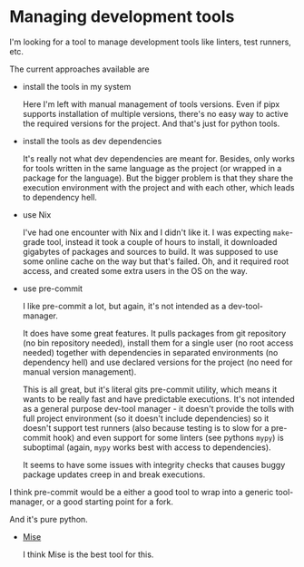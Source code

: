 # Managing development tools

I'm looking for a tool to manage development tools like linters, test runners, etc.

The current approaches available are
- install the tools in my system

    Here I'm left with manual management of tools versions. Even if pipx supports installation of multiple versions, there's no easy way to active the required versions for the project. And that's just for python tools.
    
- install the tools as dev dependencies
    
    It's really not what dev dependencies are meant for. Besides, only works for tools written in the same language as the project (or wrapped in a package for the language). But the bigger problem is that they share the execution environment with the project and with each other, which leads to dependency hell.

- use Nix

    I've had one encounter with Nix and I didn't like it. I was expecting `make`-grade tool, instead it took a couple of hours to install, it downloaded gigabytes of packages and sources to build. It was supposed to use some online cache on the way but that's failed. Oh, and it required root access, and created some extra users in the OS on the way.

- use pre-commit

    I like pre-commit a lot, but again, it's not intended as a dev-tool-manager.

    It does have some great features.
    It pulls packages from git repository (no bin repository needed), install them for a single user (no root access needed) together with dependencies in separated environments (no dependency hell) and use declared versions for the project (no need for manual version management).

    This is all great, but it's literal gits pre-commit utility, which means it wants to be really fast and have predictable executions. It's not intended as a general purpose dev-tool manager - it doesn't provide the tolls with full project environment (so it doesn't include dependencies) so it doesn't support test runners (also because testing is to slow for a pre-commit hook) and even support for some linters (see pythons `mypy`) is suboptimal (again, `mypy` works best with access to dependencies).

    It seems to have some issues with integrity checks that causes buggy package updates creep in and break executions.
    
I think pre-commit would be a either a good tool to wrap into a generic tool-manager, or a good starting point for a fork.

And it's pure python.

- [Mise](https://mise.jdx.dev/)

   I think Mise is the best tool for this.
